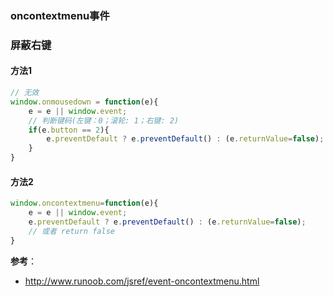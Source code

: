 ### oncontextmenu事件
### 屏蔽右键
#### 方法1

```js
// 无效
window.onmousedown = function(e){
    e = e || window.event;
    // 判断键码(左键：0；滚轮: 1；右键: 2)
    if(e.button == 2){
        e.preventDefault ? e.preventDefault() : (e.returnValue=false);
    }
}
```

#### 方法2

```js
window.oncontextmenu=function(e){
    e = e || window.event;
    e.preventDefault ? e.preventDefault() : (e.returnValue=false);
    // 或者 return false
}
```



**参考**：
- http://www.runoob.com/jsref/event-oncontextmenu.html